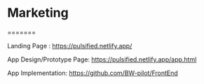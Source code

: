 # Marketing
=======


Landing Page : https://pulsified.netlify.app/


App Design/Prototype Page: https://pulsified.netlify.app/app.html


App Implementation: https://github.com/BW-pilot/FrontEnd


